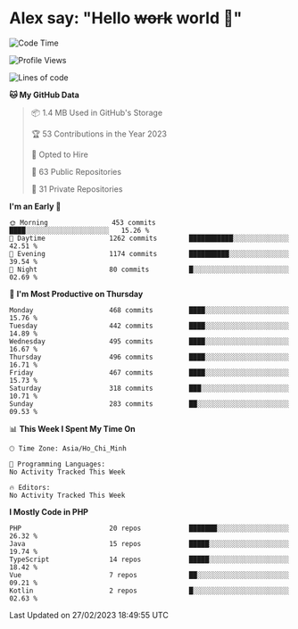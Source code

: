 # Alex say: "Hello ~~work~~ world 🐾"

<!--START_SECTION:waka-->
![Code Time](http://img.shields.io/badge/Code%20Time-839%20hrs%205%20mins-blue)

![Profile Views](http://img.shields.io/badge/Profile%20Views-0-blue)

![Lines of code](https://img.shields.io/badge/From%20Hello%20World%20I%27ve%20Written-30.5%20million%20lines%20of%20code-blue)

**🐱 My GitHub Data** 

> 📦 1.4 MB Used in GitHub's Storage 
 > 
> 🏆 53 Contributions in the Year 2023
 > 
> 💼 Opted to Hire
 > 
> 📜 63 Public Repositories 
 > 
> 🔑 31 Private Repositories 
 > 
**I'm an Early 🐤** 

```text
🌞 Morning                453 commits         ████░░░░░░░░░░░░░░░░░░░░░   15.26 % 
🌆 Daytime                1262 commits        ███████████░░░░░░░░░░░░░░   42.51 % 
🌃 Evening                1174 commits        ██████████░░░░░░░░░░░░░░░   39.54 % 
🌙 Night                  80 commits          █░░░░░░░░░░░░░░░░░░░░░░░░   02.69 % 
```
📅 **I'm Most Productive on Thursday** 

```text
Monday                   468 commits         ████░░░░░░░░░░░░░░░░░░░░░   15.76 % 
Tuesday                  442 commits         ████░░░░░░░░░░░░░░░░░░░░░   14.89 % 
Wednesday                495 commits         ████░░░░░░░░░░░░░░░░░░░░░   16.67 % 
Thursday                 496 commits         ████░░░░░░░░░░░░░░░░░░░░░   16.71 % 
Friday                   467 commits         ████░░░░░░░░░░░░░░░░░░░░░   15.73 % 
Saturday                 318 commits         ███░░░░░░░░░░░░░░░░░░░░░░   10.71 % 
Sunday                   283 commits         ██░░░░░░░░░░░░░░░░░░░░░░░   09.53 % 
```


📊 **This Week I Spent My Time On** 

```text
🕑︎ Time Zone: Asia/Ho_Chi_Minh

💬 Programming Languages: 
No Activity Tracked This Week

🔥 Editors: 
No Activity Tracked This Week
```

**I Mostly Code in PHP** 

```text
PHP                      20 repos            ███████░░░░░░░░░░░░░░░░░░   26.32 % 
Java                     15 repos            █████░░░░░░░░░░░░░░░░░░░░   19.74 % 
TypeScript               14 repos            █████░░░░░░░░░░░░░░░░░░░░   18.42 % 
Vue                      7 repos             ██░░░░░░░░░░░░░░░░░░░░░░░   09.21 % 
Kotlin                   2 repos             █░░░░░░░░░░░░░░░░░░░░░░░░   02.63 % 
```




 Last Updated on 27/02/2023 18:49:55 UTC
<!--END_SECTION:waka-->
